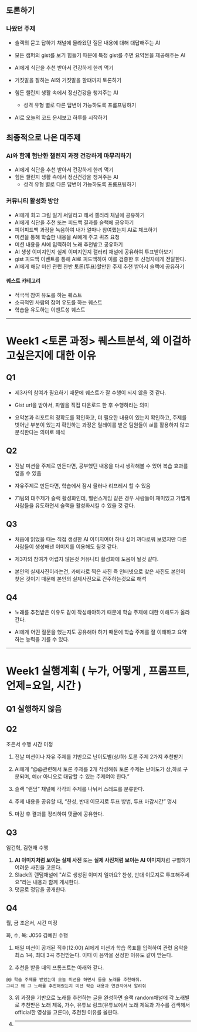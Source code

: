 ## 토론하기
### 나왔던 주제
- 슬랙의 묻고 답하기 채널에 올라왔던 질문 내용에 대해 대답해주는 AI 
- 모든 캠퍼의 gist를 보기 힘들기 때문에 특정 gist를 주면 요약본을 제공해주는 AI
- AI에게 식단을 추천 받아서 건강하게 한끼 먹기
- 거짓말을 잘하는 AI와 거짓말을 할떄까지 토론하기
- 힘든 챌린지 생활 속에서 정신건강을 챙겨주는 AI 
    - 성격 유형 별로 다른 답변이 가능하도록 프롬프팅하기

- AI로 오늘의 코드 운세보고 하루를 시작하기


## 최종적으로 나온 대주제
### AI와 함께 험난한 챌린지 과정 건강하게 마무리하기
- AI에게 식단을 추천 받아서 건강하게 한끼 먹기
- 힘든 챌린지 생활 속에서 정신건강을 챙겨주는 AI 
    - 성격 유형 별로 다른 답변이 가능하도록 프롬프팅하기

### 커뮤니티 활성화 방안 
- AI에게 회고 그림 일기 써달라고 해서 갤러리 채널에 공유하기
- AI에게 식단을 추천 또는 피드백 결과를 슬랙에 공유하기
- 피어피드백 과정을 녹음하여 내가 얼마나 참여했는지 AI로 체크하기
- 미션을 통해 학습한 내용을 AI에게 주고 퀴즈 요청
- 미션 내용을 AI에 입력하여 노래 추천받고 공유하기 
- AI 생성 이미지인지 실제 이미지인지 갤러리 채널에 공유하여 투표받아보기
- gist 피드백 이벤트를 통해 AI로 피드백하여 이를 검증한 후 신청자에게 전달한다. 
- AI에게 해당 미션 관련 찬반 토론(투표)할만한 주제 추천 받아서 슬랙에 공유하기 

#### 퀘스트 카테고리
- 적극적 참여 유도를 하는 퀘스트
- 소극적인 사람의 참여 유도를 하는 퀘스트
- 학습을 유도하는 이벤트성 퀘스트 


---

# Week1 <토론 과정> 퀘스트분석, 왜 이걸하고싶은지에 대한 이유

## Q1
- 제3자의 참여가 필요하기 때문에 퀘스트가 잘 수행이 되지 않을 것 같다.

- Gist url을 받아서, 파일을 직접 다운로드 한 후 수행하라는 의미

- 요약본과 리포트의 정확도를 확인하고, 더 필요한 내용이 있는지 확인하고, 주제를 벗어난 부분이 있는지 확인하는 과정은 릴레이를 받은 팀원들이 ai를 활용하지 않고 분석한다는 의미로 해석

## Q2
- 전날 미션을 주제로 만든다면, 공부했던 내용을 다시 생각해볼 수 있어 복습 효과를 얻을 수 있음

- 자유주제로 만든다면, 학습에서 잠시 물러나 리프레시 할 수 있음

- 71팀의 대주제가 슬랙 활성화인데, 밸런스게임 같은 경우 사람들이 재미있고 가볍게 사람들을 유도하면서 슬랙을 활성화시킬 수 있을 것 같다.

## Q3
- 처음에 읽었을 때는 직접 생성한 AI 이미지여야 하나 싶어 까다로워 보였지만 다른 사람들이 생성해낸 이미지를 이용해도 될것 같다.

- 제3자의 참여가 어렵지 않은것 커뮤니티 활성화에 도움이 될것 같다.

- 본인의 실제사진이라는건, 카메라로 찍은 사진 즉 인터넷으로 찾은 사진도 본인이 찾은 것이기 때문에 본인의 실제사진으로 간주하는것으로 해석

## Q4
- 노래를 추천받은 이유도 같이 작성해야하기 때문에 학습 주제에 대한 이해도가 올라간다.

- AI에게 어떤 질문을 했는지도 공유해야 하기 때문에 학습 주제를 잘 이해하고 요약하는 능력을 기를 수 있다.

---

# 

# Week1 실행계획 ( 누가, 어떻게 , 프롬프트, 언제=요일, 시간 )

## Q1 실행하지 않음

## Q2
조은서 수행 시간 미정

1. 전날 미션이나 자유 주제를 기반으로 난이도별(상/하) 토론 주제 2가지 추천받기

2. Ai에게 “@@관련해서 토론 주제를 2개 작성해줘 토론 주제는 난이도가 상,하로 구분되며, 예or 아니오로 대답할 수 있는 주제여야 한다.”

3. 슬랙 “랜덤” 채널에 각각의 주제를 나눠서 스레드를 분류한다.

4. 주제 내용을 공유할 때, “찬성, 반대 이모지로 투표 방법, 투표 마감시간” 명시

5. 마감 후 결과를 정리하여 댓글에 공유한다.

## Q3
임건혁, 김현재 수행

1. **AI 이미지처럼 보이는 실제 사진** 또는 **실제 사진처럼 보이는 AI 이미지**처럼 구별하기 어려운 사진을 고른다.
2. Slack의 랜덤채널에 "AI로 생성된 이미지 일까요? 찬성, 반대 이모지로 투표해주세요"라는 내용과 함께 게시한다.
3. 댓글로 정답을 공개한다.

## Q4
월, 금 조은서, 시간 미정

화, 수, 목: J056 김예진 수행

1. 매일 미션이 공개된 직후(12:00) AI에게 미션과 학습 목표를 입력하여 관련 음악을 최소 1곡, 최대 3곡 추천받는다. 이때 이 음악을 선정한 이유도 같이 받는다.

2. 추천을 받을 때의 프롬프트는 아래와 같다.

```
@@ 학습 주제를 받았는데 오늘 미션을 하면서 들을 노래를 추천해줘.
그리고 왜 그 노래를 추천해줬는지 미션 학습 내용과 연관지어서 알려줘
```

3. 위 과정을 기반으로 노래를 추천하는 글을 완성하면 슬랙 random채널에 각 노래별로 추천받은 노래 제목, 가수, 유튜브 링크(유튜브에서 노래 제목과 가수를 검색해서 official한 영상을 고른다), 추천된 이유를 올린다.
4. ---
